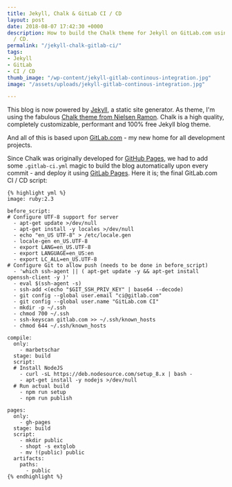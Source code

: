 ```yaml
---
title: Jekyll, Chalk & GitLab CI / CD
layout: post
date: 2018-08-07 17:42:30 +0000
description: How to build the Chalk theme for Jekyll on GitLab.com using GitLab CI
  / CD.
permalink: "/jekyll-chalk-gitlab-ci/"
tags:
- Jekyll
- GitLab
- CI / CD
thumb_image: "/wp-content/jekyll-gitlab-continous-integration.jpg"
image: "/assets/uploads/jekyll-gitlab-continous-integration.jpg"

---
```

This blog is now powered by [Jekyll](https://jekyllrb.com), a static site generator. As theme, I'm using the fabulous [Chalk theme from Nielsen Ramon](https://github.com/nielsenramon/chalk). Chalk is a high quality, completely customizable, performant and 100% free Jekyll blog theme.

And all of this is based upon [GitLab.com](GitLab.com) - my new home for all development projects.

Since Chalk was originally developed for [GitHub Pages](https://pages.github.com), we had to add some `.gitlab-ci.yml` magic to build the blog automatically upon every commit - and deploy it using [GitLab Pages](https://about.gitlab.com/features/pages/). Here it is; the final GitLab.com CI / CD script:

    {% highlight yml %}
    image: ruby:2.3
    
    before_script:
    # Configure UTF-8 support for server
      - apt-get update >/dev/null
      - apt-get install -y locales >/dev/null
      - echo "en_US UTF-8" > /etc/locale.gen
      - locale-gen en_US.UTF-8
      - export LANG=en_US.UTF-8
      - export LANGUAGE=en_US:en
      - export LC_ALL=en_US.UTF-8
    # Configure Git to allow push (needs to be done in before_script)
      - 'which ssh-agent || ( apt-get update -y && apt-get install openssh-client -y )'
      - eval $(ssh-agent -s)
      - ssh-add <(echo "$GIT_SSH_PRIV_KEY" | base64 --decode)
      - git config --global user.email "ci@gitlab.com"
      - git config --global user.name "GitLab.com CI"
      - mkdir -p ~/.ssh
      - chmod 700 ~/.ssh
      - ssh-keyscan gitlab.com >> ~/.ssh/known_hosts
      - chmod 644 ~/.ssh/known_hosts
    
    compile:
      only:
        - marbetschar
      stage: build
      script:
      # Install NodeJS
        - curl -sL https://deb.nodesource.com/setup_8.x | bash -
        - apt-get install -y nodejs >/dev/null
      # Run actual build
        - npm run setup
        - npm run publish
    
    pages:
      only:
        - gh-pages
      stage: build
      script:
        - mkdir public
        - shopt -s extglob
        - mv !(public) public
      artifacts:
        paths:
          - public
    {% endhighlight %}

 